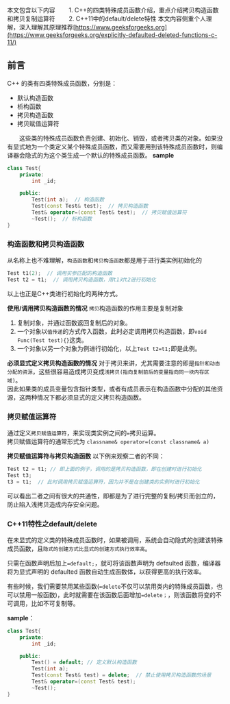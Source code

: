 本文包含以下内容
　　1. C++的四类特殊成员函数介绍，重点介绍拷贝构造函数和拷贝复制运算符
　　2. C++11中的default/delete特性
本文内容侧重个人理解，深入理解其原理推荐[https://www.geeksforgeeks.org](https://www.geeksforgeeks.org/explicitly-defaulted-deleted-functions-c-11/)
## 前言
C++ 的类有四类特殊成员函数，分别是：
* 默认构造函数
* 析构函数 
* 拷贝构造函数
* 拷贝赋值运算符

　　这些类的特殊成员函数负责创建、初始化、销毁，或者拷贝类的对象。如果没有显式地为一个类定义某个特殊成员函数，而又需要用到该特殊成员函数时，则编译器会隐式的为这个类生成一个默认的特殊成员函数。
**sample**
```c++
class Test{
    private:
        int _id;

    public:
        Test(int a);  // 构造函数
        Test(const Test& test);  // 拷贝构造函数
        Test& operator=(const Test& test);  // 拷贝赋值运算符
        ~Test();  // 析构函数
}
```
### 构造函数和拷贝构造函数
从名称上也不难理解，`构造函数`和`拷贝构造函数`都是用于进行类实例初始化的
```c++
Test t1(2);  // 调用实参匹配的构造函数
Test t2 = t1;  // 调用拷贝构造函数，用t1对t2进行初始化
```
以上也正是C++类进行初始化的两种方式。

**使用/调用拷贝构造函数的情况**
`拷贝`构造函数的作用主要是复制对象
1. 复制对象，并通过函数返回复制后的对象。
2. 一个对象以`值传递`的方式传入函数，此时必定调用拷贝构造函数，即`void Func(Test test){}`这类。
3. 一个对象以另一个对象为例进行初始化，以上`Test t2=t1;`即是此例。

**必须显式定义拷贝构造函数的情况**
对于拷贝来讲，尤其需要注意的即是`指针和动态分配的资源`，这些很容易造成拷贝变成`浅拷贝(指向复制前后的变量指向同一块内存区域)`。  
因此如果类的成员变量包含指针类型，或者有成员表示在构造函数中分配的其他资源，这两种情况下都必须显式的定义拷贝构造函数。

### 拷贝赋值运算符
通过定义`拷贝赋值运算符`，来实现类实例之间的`=`拷贝运算。  
拷贝赋值运算符的通常形式为
`classname& operator=(const classname& a)`

**拷贝赋值运算符与拷贝构造函数**
以下例来观察二者的不同：
```c++
Test t2 = t1; // 即上面的例子，调用的是拷贝构造函数，即在创建时进行初始化
Test t3;
t3 = t1;  // 此时调用拷贝赋值运算符，因为并不是在创建类的实例时进行初始化
```
可以看出二者之间有很大的共通性，即都是为了进行完整的复制/拷贝而创立的，防止陷入浅拷贝造成内存安全问题。

### C++11特性之default/delete
在未显式的定义类的特殊成员函数时，如果被调用，系统会自动隐式的创建该特殊成员函数，且`隐式的创建方式比显式的创建方式执行效率高`。

只需在函数声明后加上`=default;`，就可将该函数声明为 defaulted 函数，编译器将为显式声明的 defaulted 函数自动生成函数体，以获得更高的执行效率。

有些时候，我们需要禁用某些函数(`=delete`不仅可以禁用类内的特殊成员函数，也可以禁用一般函数)，此时就需要在该函数后面增加`=delete；`，则该函数将变的不可调用，比如不可复制等。

**sample**：
```c++
class Test{
    private:
        int _id;

    public:
        Test() = default; // 定义默认构造函数
        Test(int a);
        Test(const Test& test) = delete;  // 禁止使用拷贝构造函数的场景
        Test& operator=(const Test& test);
        ~Test(); 
}
```